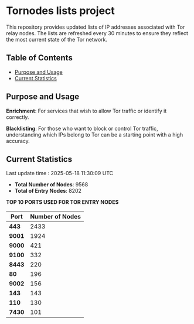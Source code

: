 # Tornodes lists project

This repository provides updated lists of IP addresses associated with Tor relay nodes. The lists are refreshed every 30 minutes to ensure they reflect the most current state of the Tor network.

## Table of Contents

- [Purpose and Usage](#purpose-and-usage)
- [Current Statistics](#current-statistics)


## Purpose and Usage

**Enrichment**: For services that wish to allow Tor traffic or identify it correctly.

**Blacklisting**: For those who want to block or control Tor traffic, understanding which IPs belong to Tor can be a starting point with a high accuracy.

## Current Statistics

Last update time : 2025-05-18 11:30:09 UTC

- **Total Number of Nodes**: 9568
- **Total of Entry Nodes**: 8202

**TOP 10 PORTS USED FOR TOR ENTRY NODES**

| **Port** | **Number of Nodes** |
|------|-----------------|
| **443**   | 2433  |
| **9001**   | 1924  |
| **9000**   | 421  |
| **9100**   | 332  |
| **8443**   | 220  |
| **80**   | 196  |
| **9002**   | 156  |
| **143**   | 143  |
| **110**   | 130  |
| **7430**   | 101  |

